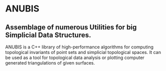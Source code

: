 # ANUBIS
**A**ssemblage of **n**umerous **U**tilities for **bi**g **S**implicial Data Structures.
---
ANUBIS is a C++ library of high-performance algorithms for computing topological invariants of point sets and simplicial topological spaces. It can be used as a tool for topological data analysis or plotting computer generated triangulations of given surfaces. 
